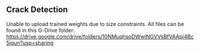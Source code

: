 ## Crack Detection
Unable to upload trained weights due to size constraints. 
All files can be found in this G-Drive folder: https://drive.google.com/drive/folders/10NMuqhsoDWwiNGVVsBfVAApj4Bc5jqun?usp=sharing
